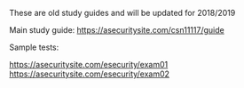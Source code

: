 These are old study guides and will be updated for 2018/2019

Main study guide: https://asecuritysite.com/csn11117/guide

Sample tests:

https://asecuritysite.com/esecurity/exam01
https://asecuritysite.com/esecurity/exam02
